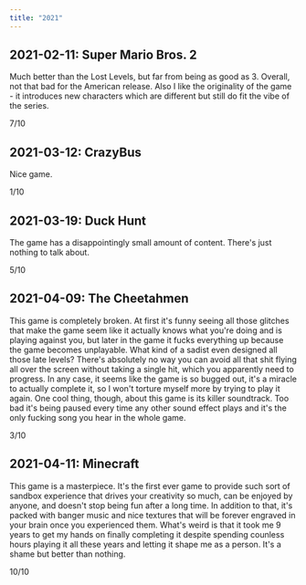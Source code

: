 ```yaml
---
title: "2021"
---
```


## 2021-02-11: Super Mario Bros. 2

Much better than the Lost Levels, but far from being as good as 3.
Overall, not that bad for the American release. Also I like the
originality of the game - it introduces new characters which are
different but still do fit the vibe of the series.

7/10

## 2021-03-12: CrazyBus

Nice game.

1/10

## 2021-03-19: Duck Hunt

The game has a disappointingly small amount of content. There's just
nothing to talk about.

5/10

## 2021-04-09: The Cheetahmen

This game is completely broken. At first it's funny seeing all those
glitches that make the game seem like it actually knows what you're
doing and is playing against you, but later in the game it fucks
everything up because the game becomes unplayable. What kind of a
sadist even designed all those late levels? There's absolutely no way
you can avoid all that shit flying all over the screen without taking
a single hit, which you apparently need to progress. In any case, it
seems like the game is so bugged out, it's a miracle to actually
complete it, so I won't torture myself more by trying to play it
again. One cool thing, though, about this game is its killer
soundtrack. Too bad it's being paused every time any other sound
effect plays and it's the only fucking song you hear in the whole
game.

3/10

## 2021-04-11: Minecraft

This game is a masterpiece. It's the first ever game to provide such
sort of sandbox experience that drives your creativity so much, can be
enjoyed by anyone, and doesn't stop being fun after a long time. In
addition to that, it's packed with banger music and nice textures that
will be forever engraved in your brain once you experienced them.
What's weird is that it took me 9 years to get my hands on finally
completing it despite spending counless hours playing it all these
years and letting it shape me as a person. It's a shame but better
than nothing.

10/10
